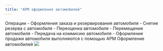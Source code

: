 ```yaml
---
title: "АРМ оформления автомобилей"
---
```


Операции 
	- Оформления заказа и резервирования автомобиля
	- Снятие резерва с автомобиля
	- Переоценка автомобиля
	- Перемещение автомобиля
	- Передача на коммисию автомобиля
	- Оформление продажи автомобиля
выполняются с помощью АРМ Оформление автомобилей
![](Pasted%20image%2020221116130852.png)
